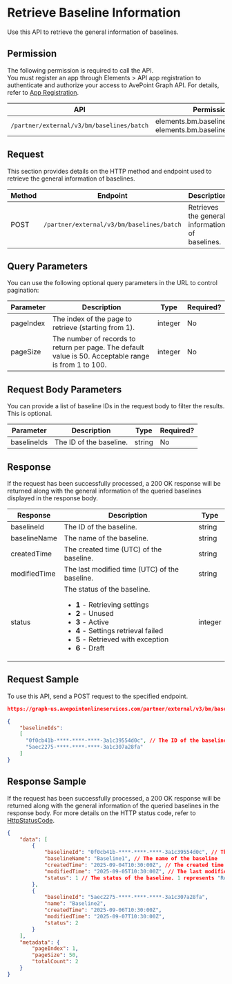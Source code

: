 # Retrieve Baseline Information

Use this API to retrieve the general information of baselines.

## Permission  

The following permission is required to call the API.  
You must register an app through Elements > API app registration to authenticate and authorize your access to AvePoint Graph API. For details, refer to [App Registration](https://cdn.avepoint.com/assets/apelements-webhelp/avepoint-elements-for-partners/index.htm#!Documents/appregistration.htm).  

| API  | Permission  |
|-----------|--------|
| `/partner/external/v3/bm/baselines/batch` | elements.bm.baseline.read.all or elements.bm.baseline.readwrite.all|  

## Request

This section provides details on the HTTP method and endpoint used to retrieve the general information of baselines.

| Method | Endpoint | Description |
| --- | --- | --- |
| POST | `/partner/external/v3/bm/baselines/batch` | Retrieves the general information of baselines. |

## Query Parameters

You can use the following optional query parameters in the URL to control pagination:

|Parameter|Description | Type|Required?|
|---|---|---|---|
|pageIndex|The index of the page to retrieve (starting from 1). |integer|No|
|pageSize|The number of records to return per page. The default value is 50. Acceptable range is from 1 to 100.|integer|No|

## Request Body Parameters

You can provide a list of baseline IDs in the request body to filter the results. This is optional.

|Parameter|Description | Type|Required?|
|---|---|---|---|
|baselineIds|The ID of the baseline. |string|No|

## Response

If the request has been successfully processed, a 200 OK response will be returned along with the general information of the queried baselines displayed in the response body.

| Response | Description | Type |
| --- | --- | --- |
| baselineId | The ID of the baseline. | string |
| baselineName | The name of the baseline. | string |
| createdTime | The created time (UTC) of the baseline. | string |
| modifiedTime | The last modified time (UTC) of the baseline. | string |
| status | The status of the baseline.<ul><li>**1** - Retrieving settings</li><li>**2** - Unused</li><li>**3** - Active</li><li>**4** - Settings retrieval failed</li><li>**5** - Retrieved with exception</li><li>**6** - Draft</li></ul> | integer |

## Request Sample

To use this API, send a POST request to the specified endpoint.

```json
https://graph-us.avepointonlineservices.com/partner/external/v3/bm/baselines/batch?pageIndex=1&pageSize=50

{
    "baselineIds": 
    [
      "0f0cb41b-****-****-****-3a1c39554d0c", // The ID of the baseline
      "5aec2275-****-****-****-3a1c307a28fa"
    ]
}
```

## Response Sample  

If the request has been successfully processed, a 200 OK response will be returned along with the general information of the queried baselines in the response body. For more details on the HTTP status code, refer to [HttpStatusCode](https://learn.avepoint.com/docs/Use-AvePoint-Graph-API.html#http-status-code).

```json
{
    "data": [
        {
            "baselineId": "0f0cb41b-****-****-****-3a1c39554d0c", // The ID of the baseline
            "baselineName": "Baseline1", // The name of the baseline
            "createdTime": "2025-09-04T10:30:00Z", // The created time (UTC) of the baseline
            "modifiedTime": "2025-09-05T10:30:00Z", // The last modified time (UTC) of the baseline
            "status": 1 // The status of the baseline. 1 represents "Retrieving settings"
        },
        {
            "baselineId": "5aec2275-****-****-****-3a1c307a28fa",
            "name": "Baseline2",
            "createdTime": "2025-09-06T10:30:00Z",
            "modifiedTime": "2025-09-07T10:30:00Z",
            "status": 2
        }
    ],
    "metadata": {
        "pageIndex": 1,
        "pageSize": 50,
        "totalCount": 2
    }
}